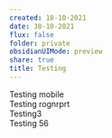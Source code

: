```yaml
---
created: 18-10-2021
date: 30-10-2021
flux: false
folder: private
obsidianUIMode: preview
share: true
title: Testing
---
```


Testing mobile  
Testing rognrprt  
Testing3  
Testing 56